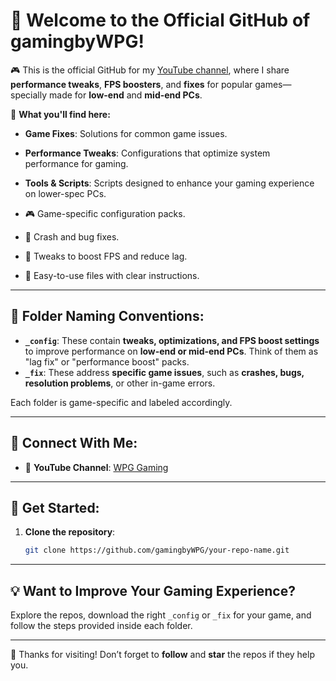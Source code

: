 # 👋 Welcome to the Official GitHub of gamingbyWPG!

🎮 This is the official GitHub for my [YouTube channel](https://www.youtube.com/@gamingbyWPG), where I share **performance tweaks**, **FPS boosters**, and **fixes** for popular games—specially made for **low-end** and **mid-end PCs**.

🔧 **What you'll find here:**
- **Game Fixes**: Solutions for common game issues.
- **Performance Tweaks**: Configurations that optimize system performance for gaming.
- **Tools & Scripts**: Scripts designed to enhance your gaming experience on lower-spec PCs.

- 🎮 Game-specific configuration packs.
- 🚫 Crash and bug fixes.
- 🚀 Tweaks to boost FPS and reduce lag.
- 📁 Easy-to-use files with clear instructions.

---

## 📂 Folder Naming Conventions:
- **`_config`**: These contain **tweaks, optimizations, and FPS boost settings** to improve performance on **low-end or mid-end PCs**. Think of them as "lag fix" or "performance boost" packs.
- **`_fix`**: These address **specific game issues**, such as **crashes, bugs, resolution problems**, or other in-game errors.

Each folder is game-specific and labeled accordingly.

---

## 🔗 Connect With Me:
- 🎥 **YouTube Channel**: [WPG Gaming](https://www.youtube.com/@GamingbyWPG)

---

## 🚀 Get Started:
1. **Clone the repository**:
   ```bash
   git clone https://github.com/gamingbyWPG/your-repo-name.git

---









## 💡 Want to Improve Your Gaming Experience?
Explore the repos, download the right `_config` or `_fix` for your game, and follow the steps provided inside each folder.

---

🖤 Thanks for visiting! Don’t forget to **follow** and **star** the repos if they help you.
